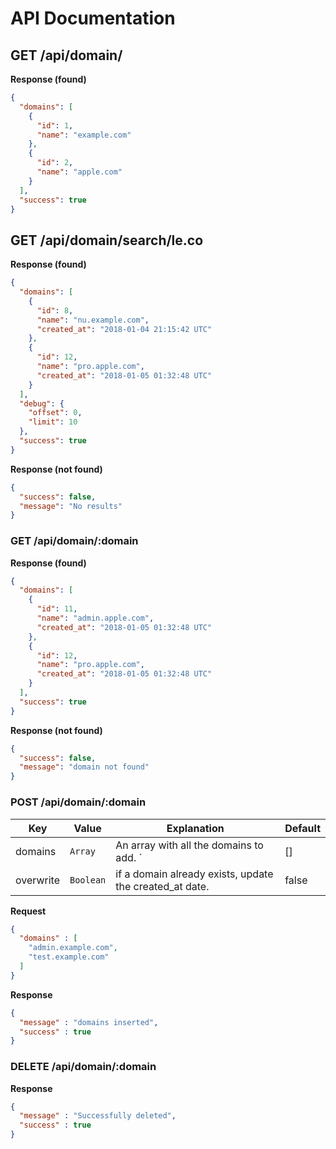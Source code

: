# API Documentation

## GET /api/domain/

**Response (found)**

```json
{
  "domains": [
    {
      "id": 1,
      "name": "example.com"
    },
    {
      "id": 2,
      "name": "apple.com"
    }
  ],
  "success": true
}
```

## GET /api/domain/search/le.co

**Response (found)**

```json
{
  "domains": [
    {
      "id": 8,
      "name": "nu.example.com",
      "created_at": "2018-01-04 21:15:42 UTC"
    },
    {
      "id": 12,
      "name": "pro.apple.com",
      "created_at": "2018-01-05 01:32:48 UTC"
    }
  ],
  "debug": {
    "offset": 0,
    "limit": 10
  },
  "success": true
}
```

**Response (not found)**

```json
{
  "success": false,
  "message": "No results"
}
```

### GET /api/domain/:domain

**Response (found)**

```json
{
  "domains": [
    {
      "id": 11,
      "name": "admin.apple.com",
      "created_at": "2018-01-05 01:32:48 UTC"
    },
    {
      "id": 12,
      "name": "pro.apple.com",
      "created_at": "2018-01-05 01:32:48 UTC"
    }
  ],
  "success": true
}
```

**Response (not found)**

```json
{
  "success": false,
  "message": "domain not found"
}
```

### POST /api/domain/:domain

Key       | Value     | Explanation                                             | Default
--------- | --------- | ------------------------------------------------------- | -------
domains   | `Array`   | An array with all the domains to add. `                 | []
overwrite | `Boolean` | if a domain already exists, update the created_at date. | false

**Request**

```json
{
  "domains" : [
    "admin.example.com",
    "test.example.com"
  ]
}
```

**Response**

```json
{
  "message" : "domains inserted",
  "success" : true
}
```

### DELETE /api/domain/:domain

**Response**

```json
{
  "message" : "Successfully deleted",
  "success" : true
}
```

